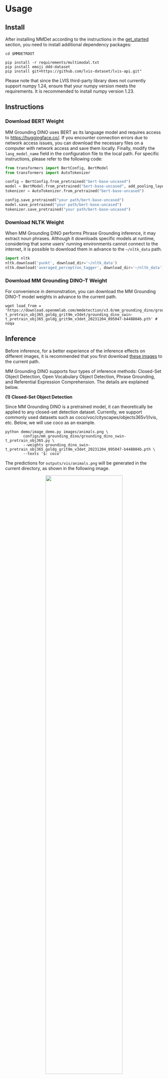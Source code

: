 # Usage

## Install

After installing MMDet according to the instructions in the [get_started](../../docs/zh_cn/get_started.md) section, you need to install additional dependency packages:

```shell
cd $MMDETROOT

pip install -r requirements/multimodal.txt
pip install emoji ddd-dataset
pip install git+https://github.com/lvis-dataset/lvis-api.git"
```

Please note that since the LVIS third-party library does not currently support numpy 1.24, ensure that your numpy version meets the requirements. It is recommended to install numpy version 1.23.

## Instructions

### Download BERT Weight

MM Grounding DINO uses BERT as its language model and requires access to https://huggingface.co/. If you encounter connection errors due to network access issues, you can download the necessary files on a computer with network access and save them locally. Finally, modify the `lang_model_name` field in the configuration file to the local path. For specific instructions, please refer to the following code:

```python
from transformers import BertConfig, BertModel
from transformers import AutoTokenizer

config = BertConfig.from_pretrained("bert-base-uncased")
model = BertModel.from_pretrained("bert-base-uncased", add_pooling_layer=False, config=config)
tokenizer = AutoTokenizer.from_pretrained("bert-base-uncased")

config.save_pretrained("your path/bert-base-uncased")
model.save_pretrained("your path/bert-base-uncased")
tokenizer.save_pretrained("your path/bert-base-uncased")
```

### Download NLTK Weight

When MM Grounding DINO performs Phrase Grounding inference, it may extract noun phrases. Although it downloads specific models at runtime, considering that some users' running environments cannot connect to the internet, it is possible to download them in advance to the `~/nltk_data` path.

```python
import nltk
nltk.download('punkt', download_dir='~/nltk_data')
nltk.download('averaged_perceptron_tagger', download_dir='~/nltk_data')
```

### Download MM Grounding DINO-T Weight

For convenience in demonstration, you can download the MM Grounding DINO-T model weights in advance to the current path.

```shell
wget load_from = 'https://download.openmmlab.com/mmdetection/v3.0/mm_grounding_dino/grounding_dino_swin-t_pretrain_obj365_goldg_grit9m_v3det/grounding_dino_swin-t_pretrain_obj365_goldg_grit9m_v3det_20231204_095047-b448804b.pth' # noqa
```

## Inference

Before inference, for a better experience of the inference effects on different images, it is recommended that you first download [these images](https://github.com/microsoft/X-Decoder/tree/main/inference_demo/images) to the current path.

MM Grounding DINO supports four types of inference methods: Closed-Set Object Detection, Open Vocabulary Object Detection, Phrase Grounding, and Referential Expression Comprehension. The details are explained below.

**(1) Closed-Set Object Detection**

Since MM Grounding DINO is a pretrained model, it can theoretically be applied to any closed-set detection dataset. Currently, we support commonly used datasets such as coco/voc/cityscapes/objects365v1/lvis, etc. Below, we will use coco as an example.

```shell
python demo/image_demo.py images/animals.png \
        configs/mm_grounding_dino/grounding_dino_swin-t_pretrain_obj365.py \
        --weights grounding_dino_swin-t_pretrain_obj365_goldg_grit9m_v3det_20231204_095047-b448804b.pth \
        --texts '$: coco'
```

The predictions for `outputs/vis/animals.png` will be generated in the current directory, as shown in the following image.

<div align=center>
<img src="https://github.com/open-mmlab/mmdetection/assets/17425982/1659211c-c117-4097-a659-84ab26efa2d3" width="70%"/>
</div>

Since ostrich is not one of the 80 classes in COCO, it will not be detected.

It's important to note that Objects365v1 and LVIS have a large number of categories. If you try to input all category names directly into the network, it may exceed 256 tokens, leading to poor model predictions. In such cases, you can use the `--chunked-size` parameter to perform chunked predictions. However, please be aware that chunked predictions may take longer to complete due to the large number of categories.

```shell
python demo/image_demo.py images/animals.png \
        configs/mm_grounding_dino/grounding_dino_swin-t_pretrain_obj365.py \
        --weights grounding_dino_swin-t_pretrain_obj365_goldg_grit9m_v3det_20231204_095047-b448804b.pth \
        --texts '$: lvis'  --chunked-size 70 \
        --palette random
```

<div align=center>
<img src="https://github.com/open-mmlab/mmdetection/assets/17425982/93554cf5-a1c5-4318-8e16-615cd2270fb6" width="70%"/>
</div>

Different `--chunked-size` values can lead to different prediction results. You can experiment with different chunked sizes to find the one that works best for your specific task and dataset.

**(2) Open Vocabulary Object Detection**

Open vocabulary object detection refers to the ability to input arbitrary class names during inference.

```shell
python demo/image_demo.py images/animals.png \
        configs/mm_grounding_dino/grounding_dino_swin-t_pretrain_obj365.py \
        --weights grounding_dino_swin-t_pretrain_obj365_goldg_grit9m_v3det_20231204_095047-b448804b.pth \
        --texts 'zebra. giraffe' -c
```

<div align=center>
<img src="https://github.com/open-mmlab/mmdetection/assets/17425982/75e4a81f-4644-4306-8f66-60e684ac32db" width="70%"/>
</div>

**(3) Phrase Grounding**

Phrase Grounding refers to the process where a user inputs a natural language description, and the model automatically detects the corresponding bounding boxes for the mentioned noun phrases. It can be used in two ways:

1. Automatically extracting noun phrases using the NLTK library and then performing detection.

```shell
python demo/image_demo.py images/apples.jpg \
        configs/mm_grounding_dino/grounding_dino_swin-t_pretrain_obj365.py \
        --weights grounding_dino_swin-t_pretrain_obj365_goldg_grit9m_v3det_20231204_095047-b448804b.pth \
        --texts 'There are many apples here.'
```

<div align=center>
<img src="https://github.com/open-mmlab/mmdetection/assets/17425982/7c5839d2-3266-49e1-8be6-012f258d710b" width="70%"/>
</div>

The program will automatically split `many apples` as a noun phrase and then detect the corresponding objects. Different input descriptions can have a significant impact on the prediction results.

2. Users can manually specify which parts of the sentence are noun phrases to avoid errors in NLTK extraction.

```shell
python demo/image_demo.py images/fruit.jpg \
        configs/mm_grounding_dino/grounding_dino_swin-t_pretrain_obj365.py \
        --weights grounding_dino_swin-t_pretrain_obj365_goldg_grit9m_v3det_20231204_095047-b448804b.pth \
        --texts 'The picture contains watermelon, flower, and a white bottle.' \
        --tokens-positive "[[[21,30]], [[45,59]]]"  --pred-score-thr 0.12
```

The noun phrase corresponding to positions 21-30 is `watermelon`, and the noun phrase corresponding to positions 45-59 is `a white bottle`.

<div align=center>
<img src="https://github.com/open-mmlab/mmdetection/assets/17425982/82253bf7-dce8-4057-98a9-77bf850afdd0" width="70%"/>
</div>
**(4) Referential Expression Comprehension**

Referential expression understanding refers to the model automatically comprehending the referential expressions involved in a user's language description without the need for noun phrase extraction.

```shell
python demo/image_demo.py images/apples.jpg \
        configs/mm_grounding_dino/grounding_dino_swin-t_pretrain_obj365.py \
        --weights grounding_dino_swin-t_pretrain_obj365_goldg_grit9m_v3det_20231204_095047-b448804b.pth \
        --texts 'red apple.' \
        --tokens-positive -1
```

<div align=center>
<img src="https://github.com/open-mmlab/mmdetection/assets/17425982/40b970c3-60cd-4c78-a2cb-2c41b0442932" width="70%"/>
</div>

## Evaluation

Our provided evaluation scripts are unified, and you only need to prepare the data in advance and then run the relevant configuration.

(1) Zero-Shot COCO2017 val

```shell
# single GPU
python tools/test.py configs/mm_grounding_dino/grounding_dino_swin-t_pretrain_obj365.py \
        grounding_dino_swin-t_pretrain_obj365_goldg_grit9m_v3det_20231204_095047-b448804b.pth

# 8 GPUs
./tools/dist_test.sh configs/mm_grounding_dino/grounding_dino_swin-t_pretrain_obj365.py \
        grounding_dino_swin-t_pretrain_obj365_goldg_grit9m_v3det_20231204_095047-b448804b.pth 8
```

(2) Zero-Shot ODinW13

```shell
# single GPU
python tools/test.py configs/mm_grounding_dino/odinw/grounding_dino_swin-t_pretrain_odinw13.py \
        grounding_dino_swin-t_pretrain_obj365_goldg_grit9m_v3det_20231204_095047-b448804b.pth

# 8 GPUs
./tools/dist_test.sh configs/mm_grounding_dino/odinw/grounding_dino_swin-t_pretrain_odinw13.py \
        grounding_dino_swin-t_pretrain_obj365_goldg_grit9m_v3det_20231204_095047-b448804b.pth 8
```

## Visualization of Evaluation Results

For the convenience of visualizing and analyzing model prediction results, we provide support for visualizing evaluation dataset prediction results. Taking referential expression understanding as an example, the usage is as follows:

```shell
python tools/test.py configs/mm_grounding_dino/refcoco/grounding_dino_swin-t_pretrain_zeroshot_refexp \
        grounding_dino_swin-t_pretrain_obj365_goldg_grit9m_v3det_20231204_095047-b448804b.pth --work-dir refcoco_result --show-dir save_path
```

During the inference process, it will save the visualization results to the `refcoco_result/{current_timestamp}/save_path` directory. For other evaluation dataset visualizations, you only need to replace the configuration file.

Here are some visualization results for various datasets. The left image represents the Ground Truth (GT). The right image represents the Predicted Result.

1. COCO2017 val Results：

<div align=center>
<img src="https://github.com/open-mmlab/mmdetection/assets/17425982/3a0fa894-c0a5-4c1f-bdf0-1c6fd17abafa" width="70%"/>
</div>

2. Flickr30k Entities Results：

<div align=center>
<img src="https://github.com/open-mmlab/mmdetection/assets/17425982/e9f2667f-9dca-464b-b995-599aa2731b34" width="70%"/>
</div>

3. DOD Results：

<div align=center>
<img src="https://github.com/open-mmlab/mmdetection/assets/17425982/c71a306b-1055-4344-ba1d-ae4c57f2cb2f" width="70%"/>
</div>

4. RefCOCO val Results：

<div align=center>
<img src="https://github.com/open-mmlab/mmdetection/assets/17425982/b175959d-d788-4b5e-8b11-e8e34753457f" width="70%"/>
</div>

5. RefCOCO testA Results：

<div align=center>
<img src="https://github.com/open-mmlab/mmdetection/assets/17425982/c087f889-f96c-4355-8a15-7dc2738b4223" width="70%"/>
</div>

6. gRefCOCO val Results：

<div align=center>
<img src="https://github.com/open-mmlab/mmdetection/assets/17425982/96c2e783-17da-462e-a7cf-937555e26c90" width="70%"/>
</div>

## Training

If you want to reproduce our results, you can train the model by using the following command after preparing the dataset:

```shell
# Training on a single machine with 8 GPUs for obj365v1 dataset
./tools/dist_train.sh configs/mm_grounding_dino/grounding_dino_swin-t_pretrain_obj365.py 8
# Training on a single machine with 8 GPUs for datasets like obj365v1, goldg, grit, v3det, and other datasets is similar.
./tools/dist_train.sh configs/mm_grounding_dino/grounding_dino_swin-t_pretrain_obj365_goldg_grit9m_v3det.py 8
```

For multi-machine training, please refer to [train.md](../../docs/zh_cn/user_guides/train.md). The MM-Grounding-DINO T model is designed to work with 32 GPUs (specifically, 3090Ti GPUs). If your total batch size is not 32x4=128, you will need to manually adjust the learning rate accordingly.

### Pretraining Custom Format Explanation

In order to standardize the pretraining formats for different datasets, we refer to the format design proposed by [Open-GroundingDino](https://github.com/longzw1997/Open-GroundingDino). Specifically, it is divided into two formats.

**(1) Object Detection Format (OD)**

```text
{"filename": "obj365_train_000000734304.jpg",
 "height": 512,
 "width": 769,
 "detection": {
    "instances": [
          {"bbox": [109.4768676992, 346.0190429696, 135.1918335098, 365.3641967616], "label": 2, "category": "chair"},
          {"bbox": [58.612365705900004, 323.2281494016, 242.6005859067, 451.4166870016], "label": 8, "category": "car"}
                ]
      }
}
```

The numerical values corresponding to labels in the label dictionary should match the respective label_map. Each item in the instances list corresponds to a bounding box (in the format x1y1x2y2).

**(2) Phrase Grounding Format (VG)**

```text
{"filename": "2405116.jpg",
 "height": 375,
 "width": 500,
 "grounding":
     {"caption": "Two surfers walking down the shore. sand on the beach.",
      "regions": [
            {"bbox": [206, 156, 282, 248], "phrase": "Two surfers", "tokens_positive": [[0, 3], [4, 11]]},
            {"bbox": [303, 338, 443, 343], "phrase": "sand", "tokens_positive": [[36, 40]]},
            {"bbox": [[327, 223, 421, 282], [300, 200, 400, 210]], "phrase": "beach", "tokens_positive": [[48, 53]]}
               ]
      }
```

The `tokens_positive` field indicates the character positions of the current phrase within the caption.

## Example of Fine-tuning Custom Dataset

In order to facilitate downstream fine-tuning on custom datasets, we have provided a fine-tuning example using the simple "cat" dataset as an illustration.

### 1 Data Preparation

```shell
cd mmdetection
wget https://download.openmmlab.com/mmyolo/data/cat_dataset.zip
unzip cat_dataset.zip -d data/cat/
```

The "cat" dataset is a single-category dataset consisting of 144 images, already converted to the COCO format.

<div align=center>
<img src="https://user-images.githubusercontent.com/25873202/205423220-c4b8f2fd-22ba-4937-8e47-1b3f6a8facd8.png" alt="cat dataset"/>
</div>

### 2 Configuration Preparation

Due to the simplicity and small size of the "cat" dataset, we trained it for 20 epochs using 8 GPUs, with corresponding learning rate scaling. We did not train the language model, only the visual model.

Detailed configuration information can be found in [grounding_dino_swin-t_finetune_8xb4_20e_cat](grounding_dino_swin-t_finetune_8xb4_20e_cat.py).

### 3 Visualization and Evaluation of Zero-Shot Results

Due to MM Grounding DINO being an open-set detection model, you can perform detection and evaluation even if it was not trained on the cat dataset.

Visualization of a single image:

```shell
cd mmdetection
python demo/image_demo.py data/cat/images/IMG_20211205_120756.jpg configs/mm_grounding_dino/grounding_dino_swin-t_finetune_8xb4_20e_cat.py --weights grounding_dino_swin-t_pretrain_obj365_goldg_grit9m_v3det_20231204_095047-b448804b.pth --texts cat.
```

Evaluation results of Zero-shot on test dataset：

```shell
python tools/test.py configs/mm_grounding_dino/grounding_dino_swin-t_finetune_8xb4_20e_cat.py grounding_dino_swin-t_pretrain_obj365_goldg_grit9m_v3det_20231204_095047-b448804b.pth
```

```text
 Average Precision  (AP) @[ IoU=0.50:0.95 | area=   all | maxDets=100 ] = 0.881
 Average Precision  (AP) @[ IoU=0.50      | area=   all | maxDets=1000 ] = 1.000
 Average Precision  (AP) @[ IoU=0.75      | area=   all | maxDets=1000 ] = 0.929
 Average Precision  (AP) @[ IoU=0.50:0.95 | area= small | maxDets=1000 ] = -1.000
 Average Precision  (AP) @[ IoU=0.50:0.95 | area=medium | maxDets=1000 ] = -1.000
 Average Precision  (AP) @[ IoU=0.50:0.95 | area= large | maxDets=1000 ] = 0.881
 Average Recall     (AR) @[ IoU=0.50:0.95 | area=   all | maxDets=100 ] = 0.913
 Average Recall     (AR) @[ IoU=0.50:0.95 | area=   all | maxDets=300 ] = 0.913
 Average Recall     (AR) @[ IoU=0.50:0.95 | area=   all | maxDets=1000 ] = 0.913
 Average Recall     (AR) @[ IoU=0.50:0.95 | area= small | maxDets=1000 ] = -1.000
 Average Recall     (AR) @[ IoU=0.50:0.95 | area=medium | maxDets=1000 ] = -1.000
 Average Recall     (AR) @[ IoU=0.50:0.95 | area= large | maxDets=1000 ] = 0.913
```

### 4 Fine-tuning

```shell
./tools/dist_train.sh configs/mm_grounding_dino/grounding_dino_swin-t_finetune_8xb4_20e_cat.py 8 --work-dir cat_work_dir
```

The model will save the best-performing checkpoint. It achieved its best performance at the 16th epoch, with the following results:

```text
 Average Precision  (AP) @[ IoU=0.50:0.95 | area=   all | maxDets=100 ] = 0.901
 Average Precision  (AP) @[ IoU=0.50      | area=   all | maxDets=1000 ] = 1.000
 Average Precision  (AP) @[ IoU=0.75      | area=   all | maxDets=1000 ] = 0.930
 Average Precision  (AP) @[ IoU=0.50:0.95 | area= small | maxDets=1000 ] = -1.000
 Average Precision  (AP) @[ IoU=0.50:0.95 | area=medium | maxDets=1000 ] = -1.000
 Average Precision  (AP) @[ IoU=0.50:0.95 | area= large | maxDets=1000 ] = 0.901
 Average Recall     (AR) @[ IoU=0.50:0.95 | area=   all | maxDets=100 ] = 0.967
 Average Recall     (AR) @[ IoU=0.50:0.95 | area=   all | maxDets=300 ] = 0.967
 Average Recall     (AR) @[ IoU=0.50:0.95 | area=   all | maxDets=1000 ] = 0.967
 Average Recall     (AR) @[ IoU=0.50:0.95 | area= small | maxDets=1000 ] = -1.000
 Average Recall     (AR) @[ IoU=0.50:0.95 | area=medium | maxDets=1000 ] = -1.000
 Average Recall     (AR) @[ IoU=0.50:0.95 | area= large | maxDets=1000 ] = 0.967
```

We can observe that after fine-tuning, the training performance on the cat dataset improved from 88.1 to 90.1. However, due to the small dataset size, the evaluation metrics show some fluctuations.

## Iterative Generation and Optimization Pipeline of Model Self-training Pseduo Label

To facilitate users in creating their own datasets from scratch or those who want to leverage the model's inference capabilities for iterative pseudo-label generation and optimization, continuously modifying pseudo-labels to improve model performance, we have provided relevant pipelines.

Since we have defined two data formats, we will provide separate explanations for demonstration purposes.

### 1 Object Detection Format

Here, we continue to use the aforementioned cat dataset as an example. Let's assume that we currently have a series of images and predefined categories but no annotations.

1. Generate initial `odvg` format file

```python
import os
import cv2
import json
import jsonlines

data_root = 'data/cat'
images_path = os.path.join(data_root, 'images')
out_path = os.path.join(data_root, 'cat_train_od.json')
metas = []
for files in os.listdir(images_path):
    img = cv2.imread(os.path.join(images_path, files))
    height, width, _ = img.shape
    metas.append({"filename": files, "height": height, "width": width})

with jsonlines.open(out_path, mode='w') as writer:
    writer.write_all(metas)

# 生成 label_map.json，由于只有一个类别，所以只需要写一个 cat 即可
label_map_path = os.path.join(data_root, 'cat_label_map.json')
with open(label_map_path, 'w') as f:
    json.dump({'0': 'cat'}, f)
```

Two files, `cat_train_od.json` and `cat_label_map.json`, will be generated in the `data/cat` directory.

2. Inference with pre-trained model and save the results

We provide a readily usable [configuration](grounding_dino_swin-t_pretrain_pseudo-labeling_cat.py). If you are using a different dataset, you can refer to this configuration for modifications.

```shell
python tools/test.py configs/mm_grounding_dino/grounding_dino_swin-t_pretrain_pseudo-labeling_cat.py \
    grounding_dino_swin-t_pretrain_obj365_goldg_grit9m_v3det_20231204_095047-b448804b.pth
```

A new file `cat_train_od_v1.json` will be generated in the `data/cat` directory. You can manually open it to confirm or use the provided [script](../../tools/analysis_tools/browse_grounding_raw.py) to visualize the results.

```shell
python tools/analysis_tools/browse_grounding_raw.py data/cat/ cat_train_od_v1.json images --label-map-file cat_label_map.json -o your_output_dir --not-show
```

The visualization results will be generated in the `your_output_dir` directory.

3. Continue training to boost performance

After obtaining pseudo-labels, you can mix them with some pre-training data for further pre-training to improve the model's performance on the current dataset. Then, you can repeat step 2 to obtain more accurate pseudo-labels, and continue this iterative process.

### 2 Phrase Grounding Format

1. Generate initial `odvg` format file

The bootstrapping process of Phrase Grounding requires providing captions corresponding to each image and pre-segmented phrase information initially. Taking flickr30k entities images as an example, the generated typical file should look like this:

```text
[
{"filename": "3028766968.jpg",
 "height": 375,
 "width": 500,
 "grounding":
     {"caption": "Man with a black shirt on sit behind a desk sorting threw a giant stack of people work with a smirk on his face .",
      "regions": [
                 {"bbox": [0, 0, 1, 1], "phrase": "a giant stack of people", "tokens_positive": [[58, 81]]},
                 {"bbox": [0, 0, 1, 1], "phrase": "a black shirt", "tokens_positive": [[9, 22]]},
                 {"bbox": [0, 0, 1, 1], "phrase": "a desk", "tokens_positive": [[37, 43]]},
                 {"bbox": [0, 0, 1, 1], "phrase": "his face", "tokens_positive": [[103, 111]]},
                 {"bbox": [0, 0, 1, 1], "phrase": "Man", "tokens_positive": [[0, 3]]}]}}
{"filename": "6944134083.jpg",
 "height": 319,
 "width": 500,
 "grounding":
    {"caption": "Two men are competing in a horse race .",
    "regions": [
                {"bbox": [0, 0, 1, 1], "phrase": "Two men", "tokens_positive": [[0, 7]]}]}}
]
```

Bbox needs to be set to `[0, 0, 1, 1]` for initilization to make sure the programme could run, but this value would not be utilized.

```text
{"filename": "3028766968.jpg", "height": 375, "width": 500, "grounding": {"caption": "Man with a black shirt on sit behind a desk sorting threw a giant stack of people work with a smirk on his face .", "regions": [{"bbox": [0, 0, 1, 1], "phrase": "a giant stack of people", "tokens_positive": [[58, 81]]}, {"bbox": [0, 0, 1, 1], "phrase": "a black shirt", "tokens_positive": [[9, 22]]}, {"bbox": [0, 0, 1, 1], "phrase": "a desk", "tokens_positive": [[37, 43]]}, {"bbox": [0, 0, 1, 1], "phrase": "his face", "tokens_positive": [[103, 111]]}, {"bbox": [0, 0, 1, 1], "phrase": "Man", "tokens_positive": [[0, 3]]}]}}
{"filename": "6944134083.jpg", "height": 319, "width": 500, "grounding": {"caption": "Two men are competing in a horse race .", "regions": [{"bbox": [0, 0, 1, 1], "phrase": "Two men", "tokens_positive": [[0, 7]]}]}}
```

You can directly copy the text above, and assume that the text content is pasted into a file named `flickr_simple_train_vg.json`, which is placed in the pre-prepared `data/flickr30k_entities` dataset directory, as detailed in the data preparation document.

2. Inference with pre-trained model and save the results

We provide a directly usable [configuration](https://chat.openai.com/c/grounding_dino_swin-t_pretrain_pseudo-labeling_flickr30k.py). If you are using a different dataset, you can refer to this configuration for modifications.

```shell
python tools/test.py configs/mm_grounding_dino/grounding_dino_swin-t_pretrain_pseudo-labeling_flickr30k.py \
    grounding_dino_swin-t_pretrain_obj365_goldg_grit9m_v3det_20231204_095047-b448804b.pth
```

The translation of your text from Chinese to English is: "A new file `flickr_simple_train_vg_v1.json` will be generated in the `data/flickr30k_entities` directory. You can manually open it to confirm or use the [script](../../tools/analysis_tools/browse_grounding_raw.py) to visualize the effects

```shell
python tools/analysis_tools/browse_grounding_raw.py data/flickr30k_entities/ flickr_simple_train_vg_v1.json flickr30k_images -o your_output_dir --not-show
```

The visualization results will be generated in the `your_output_dir` directory, as shown in the following image:

<div align=center>
<img src="https://github.com/open-mmlab/mmdetection/assets/17425982/a1c72d52-fa52-4ebe-b793-716d34e7b83f" width="50%"/>
</div>

3. Continue training to boost performance

After obtaining the pseudo-labels, you can mix some pre-training data to continue pre-training jointly, which enhances the model's performance on the current dataset. Then, rerun step 2 to obtain more accurate pseudo-labels, and repeat this cycle iteratively.
